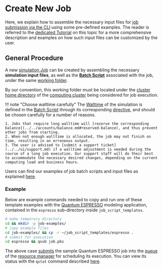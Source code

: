 # Create New Job

Here, we explain how to assemble the necessary input files for [job submission via the CLI](../overview.md) using some pre-defined examples. The reader is referred to the [dedicated Tutorial](../../tutorials/) on this topic for a more comprehensive description and examples on how such input files can be customized by the user.

## General Procedure

A new [simulation Job](../../jobs/overview.md) can be created by assembling the necessary **simulation input files**, as well as the **[Batch Script](../batch-scripts/overview.md)** associated with the job, under the same [working folder](../batch-scripts/directories.md).
 
By our convention, this working folder must be located under the [cluster home directory](../../infrastructure/clusters/directories.md) of the [computing cluster](../../infrastructure/clusters/overview.md) being considered for job execution.

!!! note "Choose walltime carefully"
    The [Walltime](../../infrastructure/compute/parameters.md#time-limit) of the simulation is defined in the [Batch Script](../batch-scripts/overview.md) through its corresponding [directive](../batch-scripts/directives.md), and should be chosen carefully for a number of reasons.
    
    1. Jobs that require long walltime will [reserve the corresponding balance](../../accounts/balance.md#reserved-balance), and thus prevent other jobs from starting.
    2. When not enough walltime is allocated, the job may not finish on time, resulting in an erroneous output. 
    3. The user is advised to [submit a support ticket](../../ui/support.md) if a walltime adjustment is needed during the course of a long job execution. Our support staff will do their best to accommodate the necessary desired changes, depending on the current computing load and business hours.

Users can find our examples of job batch scripts and input files as explained [here](../batch-scripts/sample-scripts.md). 

### Example

Below are example commands needed to copy and run one of these template examples with the [Quantum ESPRESSO](../../software/modeling/quantum-espresso.md) modeling application, contained in the `espresso` sub-directory inside `job_script_templates`.

```bash
# make temporary directory
cd && mkdir -p job-examples/
# copy example files
cd job-examples/ && cp -r ~/job_script_templates/espresso .
# submit for execution
cd espresso && qsub job.pbs
```

The above case [submits](submit.md) the sample Quantum ESPRESSO job into the [queue](../../infrastructure/resource/queues.md) of the [resource manager](../../infrastructure/resource/overview.md) for scheduling its execution. You can view its status with the `qstat` command described [here](check-status.md).
